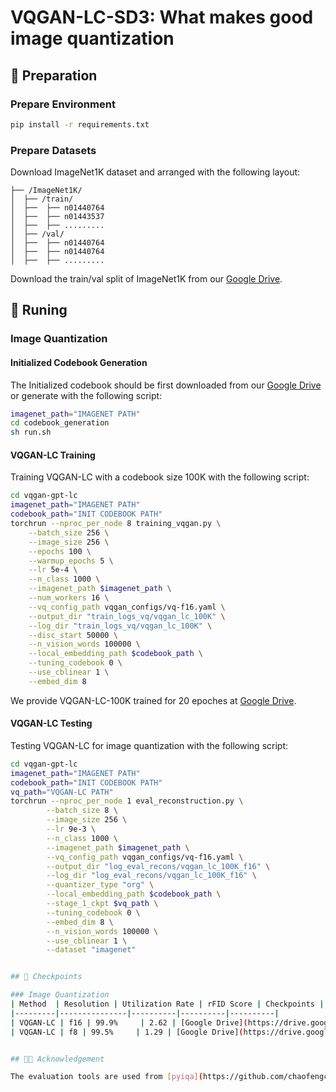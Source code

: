 # VQGAN-LC-SD3: What makes good image quantization

## 🔧 Preparation

### Prepare Environment
```bash
pip install -r requirements.txt
```

### Prepare Datasets

Download ImageNet1K dataset and arranged with the following layout:

```
├── /ImageNet1K/
│  ├── /train/
│  ├──  ├── n01440764
│  ├──  ├── n01443537
│  ├──  ├── .........
│  ├── /val/
│  ├──  ├── n01440764
│  ├──  ├── n01440764
│  ├──  ├── .........
```

Download the train/val split of ImageNet1K from our [Google Drive](https://drive.google.com/drive/folders/11mxqPcm8IbbcD6F6DUjufOxcQIXucBcT?usp=sharing).


## 🚗 Runing

### Image Quantization

#### Initialized Codebook Generation

The Initialized codebook should be first downloaded from our [Google Drive](https://drive.google.com/drive/folders/1eTKbOoI8ootxexNgBLs0Dvz-qOdZM21m?usp=sharing) or generate with the following script:
```bash
imagenet_path="IMAGENET PATH"
cd codebook_generation
sh run.sh
```

#### VQGAN-LC Training
Training VQGAN-LC with a codebook size 100K with the following script:

```bash
cd vqgan-gpt-lc
imagenet_path="IMAGENET PATH"
codebook_path="INIT CODEBOOK PATH"
torchrun --nproc_per_node 8 training_vqgan.py \
    --batch_size 256 \
    --image_size 256 \
    --epochs 100 \
    --warmup_epochs 5 \
    --lr 5e-4 \
    --n_class 1000 \
    --imagenet_path $imagenet_path \
    --num_workers 16 \
    --vq_config_path vqgan_configs/vq-f16.yaml \
    --output_dir "train_logs_vq/vqgan_lc_100K" \
    --log_dir "train_logs_vq/vqgan_lc_100K" \
    --disc_start 50000 \
    --n_vision_words 100000 \
    --local_embedding_path $codebook_path \
    --tuning_codebook 0 \
    --use_cblinear 1 \
    --embed_dim 8
```

We provide VQGAN-LC-100K trained for 20 epoches at [Google Drive](https://drive.google.com/drive/folders/12824gtaR_upGH1DJRNfAjQFiw8c1FmwJ?usp=sharing).

#### VQGAN-LC Testing
Testing VQGAN-LC for image quantization with the following script:

```bash
cd vqgan-gpt-lc
imagenet_path="IMAGENET PATH"
codebook_path="INIT CODEBOOK PATH"
vq_path="VQGAN-LC PATH"
torchrun --nproc_per_node 1 eval_reconstruction.py \
        --batch_size 8 \
        --image_size 256 \
        --lr 9e-3 \
        --n_class 1000 \
        --imagenet_path $imagenet_path \
        --vq_config_path vqgan_configs/vq-f16.yaml \
        --output_dir "log_eval_recons/vqgan_lc_100K_f16" \
        --log_dir "log_eval_recons/vqgan_lc_100K_f16" \
        --quantizer_type "org" \
        --local_embedding_path $codebook_path \
        --stage_1_ckpt $vq_path \
        --tuning_codebook 0 \
        --embed_dim 8 \
        --n_vision_words 100000 \
        --use_cblinear 1 \
        --dataset "imagenet"


## 📏 Checkpoints

### Image Quantization
| Method  | Resolution | Utilization Rate | rFID Score | Checkpoints |
|---------|---------------|----------|----------|----------|
| VQGAN-LC | f16 | 99.9%     | 2.62 | [Google Drive](https://drive.google.com/drive/folders/12824gtaR_upGH1DJRNfAjQFiw8c1FmwJ?usp=sharing)
| VQGAN-LC | f8 | 99.5%     | 1.29 | [Google Drive](https://drive.google.com/drive/folders/12824gtaR_upGH1DJRNfAjQFiw8c1FmwJ?usp=sharing)


## 👨‍🏫 Acknowledgement

The evaluation tools are used from [pyiqa](https://github.com/chaofengc/IQA-PyTorch) and [cleanfid](https://github.com/GaParmar/clean-fid).

